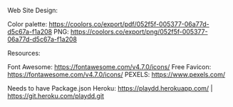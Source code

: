 
Web Site Design:

Color palette: https://coolors.co/export/pdf/052f5f-005377-06a77d-d5c67a-f1a208
PNG: https://coolors.co/export/png/052f5f-005377-06a77d-d5c67a-f1a208







Resources:

Font Awesome: https://fontawesome.com/v4.7.0/icons/
Free Favicon: https://fontawesome.com/v4.7.0/icons/
PEXELS: https://www.pexels.com/

Needs to have Package.json
Heroku:
https://playdd.herokuapp.com/ | https://git.heroku.com/playdd.git
